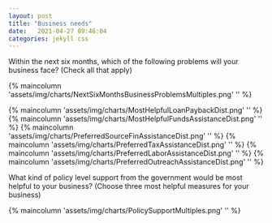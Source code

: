 ```yaml
---
layout: post
title: "Business needs"
date:   2021-04-27 09:46:04
categories: jekyll css
---
```



Within the next six months, which of the following problems will your business face? (Check all that apply)

{% maincolumn 'assets/img/charts/NextSixMonthsBusinessProblemsMultiples.png' '' %}


{% maincolumn 'assets/img/charts/MostHelpfulLoanPaybackDist.png' '' %}
{% maincolumn 'assets/img/charts/MostHelpfulFundsAssistanceDist.png' '' %}
{% maincolumn 'assets/img/charts/PreferredSourceFinAssistanceDist.png' '' %}
{% maincolumn 'assets/img/charts/PreferredTaxAssistanceDist.png' '' %}
{% maincolumn 'assets/img/charts/PreferredLaborAssistanceDist.png' '' %}
{% maincolumn 'assets/img/charts/PreferredOutreachAssistanceDist.png' '' %}


What kind of policy level support from the government would be most helpful to your business? (Choose three most helpful measures for your business)


{% maincolumn 'assets/img/charts/PolicySupportMultiples.png' '' %}